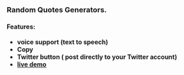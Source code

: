 ### Random Quotes Generators.
#### Features:
- **voice support (text to speech)**
- **Copy**
- **Twitter button ( post directly to your Twitter account)**
- **[live demo](https://quote-app-generator.netlify.app/)**


